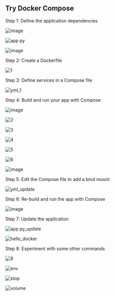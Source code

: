 ## Try Docker Compose

Step 1: Define the application dependencies

![image](https://github.com/Afifa9/tekn-cloud-computing/assets/114986359/9a6050cd-a2d9-43f7-9b25-b97542f78780)

![app py](https://github.com/Afifa9/tekn-cloud-computing/assets/114986359/c827d178-dae3-4a35-9003-7d61aae17ec6)

![image](https://github.com/Afifa9/tekn-cloud-computing/assets/114986359/4d974b45-a037-42dc-9151-8b4eae092011)

Step 2: Create a Dockerfile

![1](https://github.com/Afifa9/tekn-cloud-computing/assets/114986359/a33f43ae-3224-49c3-9f3f-4279287e8f31)

Step 3: Define services in a Compose file

![yml_1](https://github.com/Afifa9/tekn-cloud-computing/assets/114986359/99b13ce3-10d9-422e-b76f-3043c1d311d1)

Step 4: Build and run your app with Compose

![image](https://github.com/Afifa9/tekn-cloud-computing/assets/114986359/1311ef1d-1812-4162-b133-f9a3d1753c4a)

![2](https://github.com/Afifa9/tekn-cloud-computing/assets/114986359/8d4632a2-b389-4a80-ade9-1ec48975e7e7)

![3](https://github.com/Afifa9/tekn-cloud-computing/assets/114986359/e0895a9b-915c-46f8-8be2-e9b7436f196c)

![4](https://github.com/Afifa9/tekn-cloud-computing/assets/114986359/92e0a4ec-3aca-49dd-8334-5db1d658ebef)

![5](https://github.com/Afifa9/tekn-cloud-computing/assets/114986359/c4b8fad6-03a5-4779-81e3-44c167de85b5)

![6](https://github.com/Afifa9/tekn-cloud-computing/assets/114986359/79559306-c965-4d31-8b0a-8e3e2f53a6a2)

![image](https://github.com/Afifa9/tekn-cloud-computing/assets/114986359/1a957de8-ea6f-40e8-95d4-0840e092b22c)


Step 5: Edit the Compose file to add a bind mount

![yml_update](https://github.com/Afifa9/tekn-cloud-computing/assets/114986359/def069fb-8c27-4ba7-9c4c-f8a6a3067838)

Step 6: Re-build and run the app with Compose

![image](https://github.com/Afifa9/tekn-cloud-computing/assets/114986359/4ca3f934-f89c-41d4-ab4b-e6db4c198a67)

Step 7: Update the application

![app py_update](https://github.com/Afifa9/tekn-cloud-computing/assets/114986359/7f2e81e7-853f-4ac2-b0ac-dc983948b867)

![hello_docker](https://github.com/Afifa9/tekn-cloud-computing/assets/114986359/a943c9ca-e619-4630-98d0-36b2f755cb15)

Step 8: Experiment with some other commands

![8](https://github.com/Afifa9/tekn-cloud-computing/assets/114986359/925ce197-bf63-444d-a0a0-860ebb580b7d)

![env](https://github.com/Afifa9/tekn-cloud-computing/assets/114986359/b2389eb1-c3d0-49e3-9e7f-775d95fbb34b)

![stop](https://github.com/Afifa9/tekn-cloud-computing/assets/114986359/407d3a75-9b33-4d9b-9086-b3159a3e621f)

![volume](https://github.com/Afifa9/tekn-cloud-computing/assets/114986359/09cf0370-0084-4fb9-9d38-05ce34e6198f)


